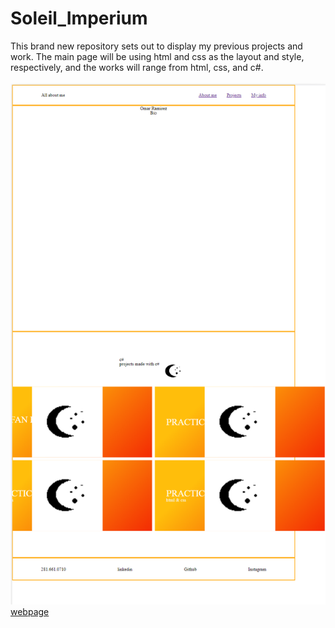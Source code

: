 # Soleil_Imperium
This brand new repository sets out to display my previous projects and work. The main page will be using html and css as the layout and style, respectively, and the works will range from html, css, and c#. 
<br> <br>
![webpage](Assets/images/My_Portfolio.png)
[webpage](https://bossylemon0.github.io/Soleil_Imperium/)
